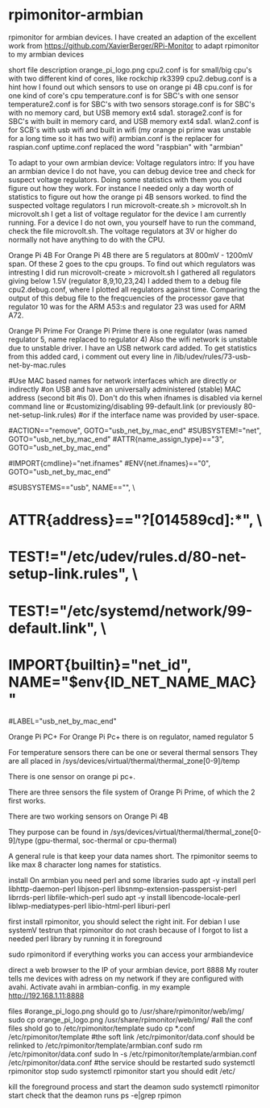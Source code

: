 # rpimonitor-armbian
rpimonitor for armbian devices.
I have created an adaption of the excellent work from https://github.com/XavierBerger/RPi-Monitor to adapt rpimonitor to my armbian devices

short file description
orange_pi_logo.png
cpu2.conf is for small/big cpu's with two different kind of cores, like rockchip rk3399
cpu2.debug.conf is a hint how I found out which sensors to use on orange pi 4B
cpu.conf is for one kind of core's cpu
temperature.conf is for SBC's with one sensor
temperature2.conf is for SBC's with two sensors
storage.conf is for SBC's with no memory card, but USB memory ext4 sda1.
storage2.conf is for SBC's with built in memory card, and USB memory ext4 sda1.
wlan2.conf is for SCB's with usb wifi and built in wifi (my orange pi prime was unstable for a long time so it has two wifi)
armbian.conf is the replacer for raspian.conf
uptime.conf replaced the word "raspbian" with "armbian"

To adapt to your own armbian device:
Voltage regulators intro:
If you have an armbian device I do not have, you can debug device tree and check for suspect voltage regulators.
Doing some statistics with them you could figure out how they work. For instance I needed only a day worth of statistics to figure out how the orange pi 4B sensors worked.
to find the suspected voltage regulators I run 
microvolt-create.sh > microvolt.sh
In microvolt.sh I get a list of voltage regulator for the device I am currently running.
For a device I do not own, you yourself have to run the command, check the file microvolt.sh.
The voltage regulators at 3V or higher do normally not have anything to do with the CPU.

Orange Pi 4B
For Orange Pi 4B there are 5 regulators at 800mV - 1200mV span.
Of these 2 goes to the cpu groups.
To find out which regulators was intresting I did run microvolt-create > microvolt.sh
I gathered all regulators giving below 1.5V (regulator 8,9,10,23,24)
I added them to a debug file cpu2.debug.conf, where I plotted all regulators against time.
Comparing the output of this debug file to the freqcuencies of the processor gave that regulator 10 was for the ARM A53:s and regulator 23 was used for ARM A72.

Orange Pi Prime
For Orange Pi Prime there is one regulator (was named regulator 5, name replaced to regulator 4)
Also the wifi network is unstable due to unstable driver. I have an USB network card added.
To get statistics from this added card, i comment out every line in /lib/udev/rules/73-usb-net-by-mac.rules

#Use MAC based names for network interfaces which are directly or indirectly
#on USB and have an universally administered (stable) MAC address (second bit
#is 0). Don't do this when ifnames is disabled via kernel command line or
#customizing/disabling 99-default.link (or previously 80-net-setup-link.rules)
#or if the interface name was provided by user-space.

#ACTION=="remove", GOTO="usb_net_by_mac_end"
#SUBSYSTEM!="net", GOTO="usb_net_by_mac_end"
#ATTR{name_assign_type}=="3", GOTO="usb_net_by_mac_end"

#IMPORT{cmdline}="net.ifnames"
#ENV{net.ifnames}=="0", GOTO="usb_net_by_mac_end"

#SUBSYSTEMS=="usb", NAME=="", \
#    ATTR{address}=="?[014589cd]:*", \
#    TEST!="/etc/udev/rules.d/80-net-setup-link.rules", \
#    TEST!="/etc/systemd/network/99-default.link", \
#    IMPORT{builtin}="net_id", NAME="$env{ID_NET_NAME_MAC}"
#LABEL="usb_net_by_mac_end"


Orange Pi PC+
For Orange Pi Pc+ there is on regulator, named regulator 5

For temperature sensors there can be one or several thermal sensors
They are all placed in /sys/devices/virtual/thermal/thermal_zone[0-9]/temp

There is one sensor on orange pi pc+. 

There are three sensors the file system of Orange Pi Prime, of which the 2 first works.

There are two working sensors on Orange Pi 4B

They purpose can be found in /sys/devices/virtual/thermal/thermal_zone[0-9]/type (gpu-thermal, soc-thermal or cpu-thermal)

A general rule is that keep your data names short. The rpimonitor seems to like max 8 character long names for statistics.

install
On armbian you need perl and some libraries
sudo apt -y install perl libhttp-daemon-perl libjson-perl libsnmp-extension-passpersist-perl librrds-perl libfile-which-perl 
sudo apt -y install libencode-locale-perl  liblwp-mediatypes-perl libio-html-perl liburi-perl

first install rpimonitor, you should select the right init. For debian I use systemV
testrun that rpimonitor do not crash because of I forgot to list a needed perl library by running it in foreground

sudo rpimonitord
if everything works you can access your armbiandevice

direct a web browser to the IP of your armbian device, port 8888
My router tells me devices with adress on my network if they are configured with avahi.
Activate avahi in armbian-config.
in my example http://192.168.1.11:8888

files
#orange_pi_logo.png should go to /usr/share/rpimonitor/web/img/
sudo cp orange_pi_logo.png /usr/share/rpimonitor/web/img/
#all the conf files shold go to /etc/rpimonitor/template
sudo cp *.conf /etc/rpimonitor/template
#the soft link /etc/rpimonitor/data.conf should be relinked to /etc/rpimonitor/template/armbian.conf
sudo rm /etc/rpimonitor/data.conf
sudo ln -s /etc/rpimonitor/template/armbian.conf /etc/rpimonitor/data.conf
#the service should be restarted
sudo systemctl rpimonitor stop
sudo systemctl rpimonitor start
you should edit /etc/

kill the foreground process and start the deamon
sudo systemctl rpimonitor start
check that the deamon runs
ps -e|grep rpimon

